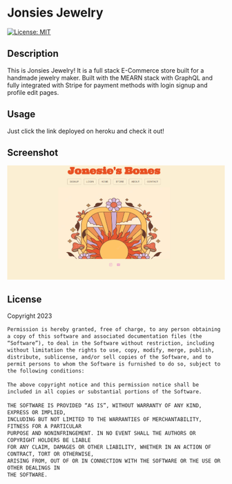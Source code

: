 # Jonsies Jewelry       
[![License: MIT](https://img.shields.io/badge/License-MIT-yellow.svg)](https://opensource.org/licenses/MIT)

## Description
This is Jonsies Jewelry! It is a full stack E-Commerce store built for a handmade jewelry maker. Built with the MEARN stack with GraphQL and fully integrated with Stripe for payment methods with login signup and profile edit pages.


## Usage
Just click the link deployed on heroku and check it out!


## Screenshot
![Screenshot](./assets/jonesiesbones.png)


## License
  Copyright 2023 

    Permission is hereby granted, free of charge, to any person obtaining a copy of this software and associated documentation files (the “Software”), to deal in the Software without restriction, including without limitation the rights to use, copy, modify, merge, publish, distribute, sublicense, and/or sell copies of the Software, and to permit persons to whom the Software is furnished to do so, subject to the following conditions:
    
    The above copyright notice and this permission notice shall be included in all copies or substantial portions of the Software.
    
    THE SOFTWARE IS PROVIDED “AS IS”, WITHOUT WARRANTY OF ANY KIND, EXPRESS OR IMPLIED, 
    INCLUDING BUT NOT LIMITED TO THE WARRANTIES OF MERCHANTABILITY, FITNESS FOR A PARTICULAR 
    PURPOSE AND NONINFRINGEMENT. IN NO EVENT SHALL THE AUTHORS OR COPYRIGHT HOLDERS BE LIABLE 
    FOR ANY CLAIM, DAMAGES OR OTHER LIABILITY, WHETHER IN AN ACTION OF CONTRACT, TORT OR OTHERWISE, 
    ARISING FROM, OUT OF OR IN CONNECTION WITH THE SOFTWARE OR THE USE OR OTHER DEALINGS IN 
    THE SOFTWARE.